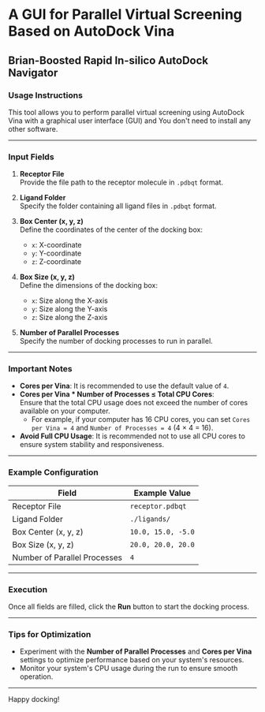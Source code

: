 # A GUI for Parallel Virtual Screening Based on AutoDock Vina
## Brian-Boosted Rapid In-silico AutoDock Navigator

### Usage Instructions

This tool allows you to perform parallel virtual screening using AutoDock Vina with a graphical user interface (GUI) and You don't need to install any other software.

---

### Input Fields

1. **Receptor File**  
   Provide the file path to the receptor molecule in `.pdbqt` format.

2. **Ligand Folder**  
   Specify the folder containing all ligand files in `.pdbqt` format.

3. **Box Center (x, y, z)**  
   Define the coordinates of the center of the docking box:  
   - `x`: X-coordinate  
   - `y`: Y-coordinate  
   - `z`: Z-coordinate  

4. **Box Size (x, y, z)**  
   Define the dimensions of the docking box:  
   - `x`: Size along the X-axis  
   - `y`: Size along the Y-axis  
   - `z`: Size along the Z-axis  

5. **Number of Parallel Processes**  
   Specify the number of docking processes to run in parallel.

---

### Important Notes

- **Cores per Vina**: It is recommended to use the default value of `4`.  
- **Cores per Vina * Number of Processes ≤ Total CPU Cores**:  
  Ensure that the total CPU usage does not exceed the number of cores available on your computer.  
  - For example, if your computer has 16 CPU cores, you can set `Cores per Vina = 4` and `Number of Processes = 4` (4 × 4 = 16).  
- **Avoid Full CPU Usage**: It is recommended not to use all CPU cores to ensure system stability and responsiveness.  

---

### Example Configuration

| Field                  | Example Value          |
|------------------------|------------------------|
| Receptor File          | `receptor.pdbqt`      |
| Ligand Folder          | `./ligands/`          |
| Box Center (x, y, z)   | `10.0, 15.0, -5.0`    |
| Box Size (x, y, z)     | `20.0, 20.0, 20.0`    |
| Number of Parallel Processes | `4`              |

---

### Execution

Once all fields are filled, click the **Run** button to start the docking process.

---

### Tips for Optimization

- Experiment with the **Number of Parallel Processes** and **Cores per Vina** settings to optimize performance based on your system's resources.  
- Monitor your system's CPU usage during the run to ensure smooth operation.

---

Happy docking!






